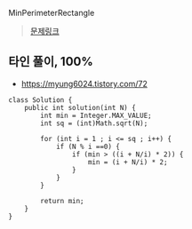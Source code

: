 MinPerimeterRectangle

> [문제링크](https://app.codility.com/programmers/lessons/10-prime_and_composite_numbers/min_perimeter_rectangle/)


## 타인 풀이, 100%
- https://myung6024.tistory.com/72
```
class Solution {
    public int solution(int N) {
		int min = Integer.MAX_VALUE;
		int sq = (int)Math.sqrt(N);
		
		for (int i = 1 ; i <= sq ; i++) {
			if (N % i ==0) {
				if (min > ((i + N/i) * 2)) {
					min = (i + N/i) * 2;
				}
			}
		}
		
		return min;
	}
}
```

